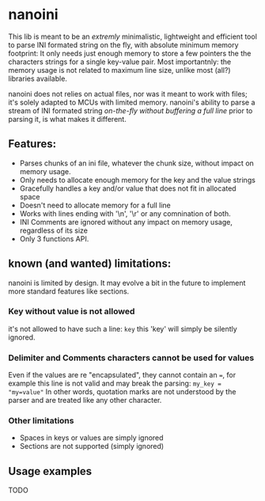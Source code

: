 # nanoini
This lib is meant to be an *extremly* minimalistic, lightweight and efficient tool to parse INI formated string on the fly, with absolute minimum memory footprint: It only needs just enough memory to store a few pointers the the characters strings for a single key-value pair.
Most importantnly: the memory usage is not related to maximum line size, unlike most (all?) libraries available. 

nanoini does not relies on actual files, nor was it meant to work with files; it's solely adapted to MCUs with limited memory. nanoini's ability to parse a stream of INI formated string *on-the-fly without buffering a full line* prior to parsing it, is what makes it different.

## Features:
- Parses chunks of an ini file, whatever the chunk size, without impact on memory usage.
- Only needs to allocate enough memory for the key and the value strings
- Gracefully handles a key and/or value that does not fit in allocated space
- Doesn't need to allocate memory for a full line
- Works with lines ending with '\n', '\r' or any comnination of both.
- INI Comments are ignored without any impact on memory usage, regardless of its size
- Only 3 functions API.

 ## known (and wanted) limitations:
 nanoini is limited by design. It may evolve a bit in the future to implement more standard features like sections.
 ### Key without value is not allowed
 it's not allowed to have such a line:
 `key`
 this 'key' will simply be silently ignored.
 
### Delimiter and Comments characters cannot be used for values
Even if the values are re "encapsulated", they cannot contain an `=`, for example this line is not valid and may break the parsing:
`my_key = "my=value"`
In other words, quotation marks are not understood by the parser and are treated like any other character.
 
 ### Other limitations
 * Spaces in keys or values are simply ignored
 * Sections are not supported (simply ignored)
 
 ## Usage examples
 
 TODO
